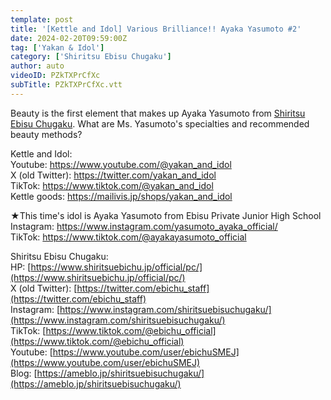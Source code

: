 ```yaml
---
template: post
title: '[Kettle and Idol] Various Brilliance!! Ayaka Yasumoto #2'
date: 2024-02-20T09:59:00Z
tag: ['Yakan & Idol']
category: ['Shiritsu Ebisu Chugaku']
author: auto 
videoID: PZkTXPrCfXc
subTitle: PZkTXPrCfXc.vtt
---
```

Beauty is the first element that makes up Ayaka Yasumoto from [Shiritsu Ebisu Chugaku](/artist/shiritsu-ebisu-chugaku/).
What are Ms. Yasumoto's specialties and recommended beauty methods?

Kettle and Idol:  
Youtube: [https://www.youtube.com/@yakan_and_idol  ](https://www.youtube.com/@yakan_and_idol  )  
X (old Twitter): [https://twitter.com/yakan_and_idol  ](https://twitter.com/yakan_and_idol  )  
TikTok: [https://www.tiktok.com/@yakan_and_idol  ](https://www.tiktok.com/@yakan_and_idol  )  
Kettle goods: [https://mailivis.jp/shops/yakan_and_idol  ](https://mailivis.jp/shops/yakan_and_idol  )

★This time's idol is Ayaka Yasumoto from Ebisu Private Junior High School  
Instagram: [https://www.instagram.com/yasumoto_ayaka_official/  ](https://www.instagram.com/yasumoto_ayaka_official/  )  
TikTok: [https://www.tiktok.com/@ayakayasumoto_official  ](https://www.tiktok.com/@ayakayasumoto_official  )  

Shiritsu Ebisu Chugaku:  
HP: [https://www.shiritsuebichu.jp/official/pc/](https://www.shiritsuebichu.jp/official/pc/)  
X (old Twitter): [https://twitter.com/ebichu_staff](https://twitter.com/ebichu_staff)  
Instagram: [https://www.instagram.com/shiritsuebisuchugaku/](https://www.instagram.com/shiritsuebisuchugaku/)  
TikTok: [https://www.tiktok.com/@ebichu_official](https://www.tiktok.com/@ebichu_official)  
Youtube: [https://www.youtube.com/user/ebichuSMEJ](https://www.youtube.com/user/ebichuSMEJ)  
Blog: [https://ameblo.jp/shiritsuebisuchugaku/](https://ameblo.jp/shiritsuebisuchugaku/)  
